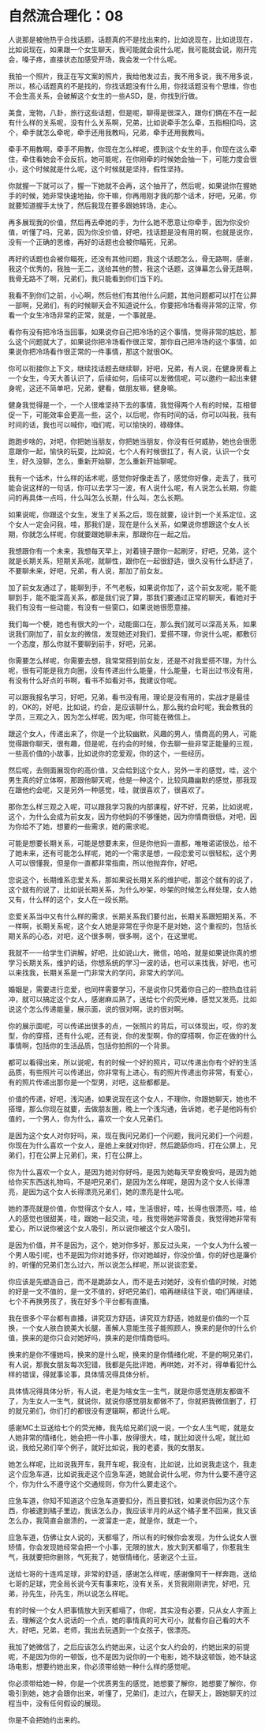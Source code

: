# 自然流合理化：08

人说那是被他热乎合找话题，话题真的不是找出来的，比如说现在，比如说现在，比如说现在，如果跟一个女生聊天，我可能就会说什么呢，我可能就会说，刚开完会，嗓子疼，直接状态加感受开场，我会发一个什么呢。

我拍一个照片，我正在写文案的照片，我给他发过去，我不用多说，我不用多说，所以，核心话题真的不是找的，你找话题没有什么用，你找话题没有个思维，你也不会生高关系，会破解这个女生的一些ASD，是，你找到行做。

美食，宠物，八卦，旅行这些话题，但是呢，聊得是很深入，跟你们俩在不在一起有什么样的关系呢，没有什么关系啊，兄弟，比如说牵手怎么牵，五指相扣吗，这个，牵手就怎么牵呢，牵手还用我教吗，兄弟，牵手还用我教吗。

牵手不用教啊，牵手不用教，你现在怎么样呢，摸到这个女生的手，你现在这么牵住，牵住看她会不会反抗，她可能呢，在你刚牵的时候她会抽一下，可能力度会很小，这个时候就是什么呢，这个时候就是坚持，假性坚持。

你就握一下就可以了，握一下她就不会再，这个抽开了，然后呢，如果说你在握她手的时候，她非常快速地抽，你干嘛，你再用刚才我的那个话术，好吧，兄弟，你就要知道握手太快了，然后我现在要多跟她转场，走心。

再多展现我的价值，然后再去牵她的手，为什么她不愿意让你牵手，因为你没价值，听懂了吗，兄弟，因为你没价值，好吧，找话题是没有用的啊，也就是说你，没有一个正确的思维，再好的话题也会被你瞄死，兄弟。

再好的话题也会被你瞄死，还没有其他问题，我这个话题怎么，骨无路啊，感谢，我这个优秀的，我独一无二，送给其他的赞，我这个话题，这弹幕怎么骨无路啊，我骨无路不了啊，兄弟们，我只能看到你们当下的。

我看不到你们之前，小心啊，然后他们有其他什么问题，其他问题都可以打在公屏一部啊，兄弟们，有的时候聊天会不知道说什么，你要把冷场看得非常的正常，你看一个女生冷场非常的正常，就是，一个事就是。

看你有没有把冷场当回事，如果说你自己把冷场的这个事情，觉得非常的尴尬，那么这个问题就大了，如果说你把冷场看作很正常，那你自己把冷场的这个事情，如果说你把冷场看作很正常的一件事情，那这个就很OK。

你可以衔接你上下文，继续找话题去继续聊，好吧，兄弟，有人说，在健身房看上一个女生，今天大善认识了，后续如何，后续可以发微信呢，可以邀约一起出来健身呢，这还不简单吧，兄弟，健看，做朋友嘛，健身嘛。

健身我觉得是一个，一个人很难坚持下去的事情，我觉得两个人有的时候，互相督促一下，可能效率会更高一些，这个，以后呢，你有时间的话，你可以叫我，我有时间的话，我也可以喊你，咱们呢，可以愉快的，碌碌体。

跑跑步啥的，对吧，你把她当朋友，你把她当朋友，你没有任何威胁，她也会很愿意跟你一起，愉快的玩耍，比如说，七个人有时候很扛了，有人说，认识一个女生，好久没聊，怎么，重新开始聊，怎么重新开始聊呢。

我有一个话术，什么样的话术呢，感觉你好像走丢了，感觉你好像，走丢了，我可能会说这样的一句话，你可以去学习一波，有人说什么呢，有人说怎么长期，你能问的再具体一点吗，什么叫怎么长期，什么叫，怎么长期。

如果说呢，你跟这个女生，发生了关系之后，现在就要，设计到一个关系定位，这个女人一定会问我，哇，那我们是，现在是什么关系，如果说你想跟这个女人长期，你就怎么样呢，你就要跟她聊未来，那跟你在一起之后。

我想跟你有一个未来，我想每天早上，对着镜子跟你一起刷牙，好吧，兄弟，这个就是长期关系，短期关系呢，就聊性，跟你在一起很舒适，很久没有什么舒适了，不要聊未来，好吧，兄弟，有人说，那加了前女友。

加了前女友通过了，能聊到手，不气老板，如果说你加了，这个前女友呢，能不能聊到手，能不能深高关系，都是我们说了算，那我们要通过正常的聊天，看她对于我们有没有一些动能，有没有一些窗口，如果说她很愿意接。

我们每一个梗，她也有很大的一个，动能窗口在，那么我们就可以深高关系，如果说我们刚加了，前女友的微信，发现她还对我们，爱搭不理，你说什么呢，都敷衍一个态度，那么你就不要聊到前手，好吧，兄弟。

你需要怎么样呢，你需要去想，我常常搭到前女友，还是不对我爱搭不理，为什么呢，很有可能是我方向圈，没有传递出什么能量，什么能量，七哥出过书没有用，有没有什么好点的书啊，看书不如看对书，我建议你呢。

可以跟我报名学习，好吧，兄弟，看书没有用，理论是没有用的，实战才是最佳的，OK的，好吧，比如说，约会，是应该聊什么，那么我约会时呢，我会教我的学员，三观之入，因为怎么样呢，因为呢，你可能在微信上。

跟这个女人，传递出来了，你是一个比较幽默，风趣的男人，情商高的男人，可能觉得跟你聊天，很有趣，但是呢，在约会的时候，你去聊一些非常正能量的三观，一些高价值的小故事，比如说你的恋爱观，你的这个，一些经历。

然后呢，去侧面展现你的高价值，又会给到这个女人，另外一半的感觉，哇，这个男生真的好立体啊，那跟他聊天呢，他是一种这个，比较风趣幽默的感觉，那我现在跟他约会呢，又是另外一种感觉，哇，就很喜欢了，很喜欢了。

那你怎么样三观之入呢，可以跟我学习我的内部课程，好不好，兄弟，比如说呢，这个，为什么会成为前女友，因为你他妈的不够懂她，因为你情商很低，对吧，因为你给不了她，想要的一些需求，她的需求呢。

可能是想要长期关系，可能是想要未来，但是你他妈一直都，唯唯诺诺很怂，给不了她未来，还有可能怎么样呢，她的一个需求是想，一段恋爱可以很轻松，这个男人可以很懂我，但是你一直都非常指南，所以他抛弃你，好吧。

您说这个，长期维系恋爱关系，那如果说长期关系的维护呢，那这个就有的说了，这个就有的说了，比如说长期关系，为什么吵架，吵架的时候怎么样处理，女人她又有，什么样的这个，女人在一段长期。

恋爱关系当中又有什么样的需求，长期关系我们要付出，长期关系跟短期关系，不一样啊，长期关系呢，这个女人她是非常在乎你是不是对她，这个重视的，包括长期关系的心态，对吧，这个很多啊，很多啊，这个，在这里呢。

我就不一一给学生们讲解，好吧，比如说山大，微信，哈哈，就是如果说你真的想学习长期关系，维护的话，你想系统的学习一波的话，也可以来找我，好吧，也可以来找我，长期关系是一门非常大的学问，非常大的学问。

婚姻是，需要进行恋爱，也同样需要学习，不是说你只凭着你自己的一腔热血往前冲，就可以搞定这个女人，感谢麻瓜熟了，送给七个的荧光棒，感觉又发亮，比如说这个怎么传递能量，展示面，说的很对啊，说的很对啊。

你的展示面呢，可以传递出很多的点，一张照片的背后，可以体现出，哎，你的发型，你的穿搭，还有什么呢，还有说，你的发型啊，你的穿搭啊，你正在做的什么事情啊，包括你的生活品质，包括你拍照的一个背景。

都可以看得出来，所以说呢，有的时候一个好的照片，可以传递出你有个好的生活品质，有些照片可以传递出，你非常有上进心，有的照片传递出你非常，有爱心，有的照片传递出那你是一个型男，对吧，这些都都是。

价值的传递，好吧，浅沟通，如果说现在这个女人，不理你，你跟她聊天，她也不搭理，那么你现在就要，去做朋友圈，晚上一个浅沟通，告诉她，老子是他妈有价值的，一个男人，你为什么，喜欢一个女人兄弟们。

是因为这个女人对你好吗，来，现在我问兄弟们一个问题，我问兄弟们一个问题，你现在为什么喜欢一个女人，是她上来就对你好，然后跪舔你吗，打在公屏上，兄弟们，打在公屏上兄弟们，来，打在公屏上。

你为什么喜欢一个女人，是因为她对你好吗，是因为她每天早安晚安吗，是因为她给你买东西送礼物吗，不是吧兄弟们，是因为怎么样呢，是因为这个女人长得漂亮，是因为这个女人长得漂亮兄弟们，她的漂亮是什么呢。

她的漂亮就是价值，你觉得这个女人，哇，生活很好，哇，长得也很漂亮，哇，给人的感觉也很甜美，哇，跟她一起交流，哇，我觉得她非常善良，我觉得她非常有爱心，所以说你被这个女人吸引，所以说你被这个女人吸引。

是因为价值，并不是因为，这个，她对你多好，那反过头来，一个女人为什么被一个男人吸引呢，也不是因为你对她多好，你对她越好，你没价值，你的好也是廉价的，听懂的兄弟们怎么过六，所以说怎么样呢，所以说谈恋爱。

你应该是先塑造自己，而不是跪舔女人，而不是去对她好，没有价值的时候，对她的好是一文不值的，是一文不值的，好吧兄弟们，咱再继续往下说，咱们再继续，七个不再换男孩了，我在好多个平台都有直播。

我在很多个平台都有直播，讲究双方舒适，讲究双方舒适，她就是价值的一个互换，一个女人肤白貌美大长腿，善解人意能生孩子能照顾人，换来的是你的什么价值，换来的是你只会对她好吗，换来的是你情商低吗。

换来的是你不懂她吗，换来的是什么呢，换来的是你情绪化呢，不是的啊兄弟们，有人说，那我女朋友每次犯错，我都是先批评她，再哄她，对不对，得单看犯什么样的错误，得就事论事，具体情况得具体分析。

具体情况得具体分析，有人说，老是为啥女生一生气，就是你感觉连朋友都做不了，为生女人一生气，就说你，就说你感觉朋友都做不了，你就把我微信删了，打的就兄弟们，你们打的都很没有逻辑啊，都说什么呢。

感谢MC土豆送给七个的荧光棒，我先给兄弟们说一说，一个女人生气呢，就是女人她非常的情绪化，她会把一件小事，放得很大，哇，就比如说什么呢，就比如说，我给兄弟们举个例子，就好比如说，我的老婆，我的女朋友。

她怎么样呢，比如说我开车，我开车呢，我没有，比如说，比如说我走这个，我走这个应急车道，比如说我走这个应急车道，她就会说什么呢，你为什么要不遵守这个，你为什么不遵守这个交通规则，你为什么要走这个。

应急车道，你知不知道这个应急车道要扣分，而且要扣钱，如果说你因为这个东西，你被逮到橘子里边，我该怎么办，我应该半月的从这个橘子里不回来，我又该怎么办，我简直会崩溃的，一波溜走一走，就是你，就走一个。

应急车道，仿佛让女人说的，天都塌了，所以有的时候你会发现，为什么说女人很矫情，你会发现她经常会把一个小事，无限的放大，放大到天都塌了，你惹我生气，我就要把你删除，气死我了，她很情绪化，感谢这个土豆。

送给七哥的十连鸡足球，非常的舒适，感谢怎么样呢，感谢像阿干一样奔跑，送给七哥的足球，完全局长说今天有事来吃，没有关系，关货我刚刚讲完，好吧，兄弟，孙先生，孙先生，所以说怎么样呢。

有的时候一个女人把事情放大到天都塌了，你呢，其实没有必要，只从女人字面上去，理解这个女人说话的一个点，她的事情真的可大可小，就看你自己看的大不大，好吧，兄弟，老师，我出去玩遇到一个女孩子，很漂亮。

我加了她微信了，之后应该怎么约她出来，让这个女人约会的，约她出来的前提呢，不是因为你的一顿饭，也不是因为说你的一个电影，她不缺这顿饭，她不缺这场电影，想要约她出来，你必须带给她一种什么样的感觉呢。

你必须带给她一种，你是一个优质男生的感觉，她想要了解你，她想要了解你，你吸引到她，她才会跟你出来，听懂了，兄弟们，走过六，在聊天上，跟她聊天的过程当中，没有任何假设的展现。

你是不会把她约出来的。